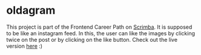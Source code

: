 # oldagram
This project is part of the Frontend Career Path on [Scrimba](https://scrimba.com/). It is supposed to be like an instagram feed. In this, the user can like the images by clicking twice on the post or by clicking on the like button. Check out the live version [here](https://oldagram-renaissance.netlify.app/) :)
